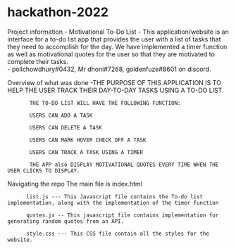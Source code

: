# hackathon-2022
Project information
           - Motivational To-Do List
           - This application/website is an interface for a to-do list app that provides the user with a list of tasks that they need to accomplish for the day. We have      implemented a timer function as well as motivational quotes for the user so that they are motivated to complete their tasks.   
           - pollchowdhury#0432, Mr dhoni#7268, goldenfuze#8601 on discord.
           
Overview of what was done
           -THE PURPOSE OF THIS APPLICATION IS TO HELP THE USER TRACK THEIR DAY-TO-DAY TASKS USING A TO-DO LIST. 
           
           THE TO-DO LIST WILL HAVE THE FOLLOWING FUNCTION:​

           USERS CAN ADD A TASK ​ 

           USERS CAN DELETE A TASK​

           USERS CAN MARK HOVER CHECK OFF A TASK ​

           USERS CAN TRACK A TASK USING A TIMER​

           THE APP also DISPLAY MOTIVATIONAL QUOTES EVERY TIME WHEN THE USER CLICKS TO DISPLAY.​
           
           
Navigating the repo
          The main file is index.html
          
          list.js --- This Javascript file contains the To-do list implementation, along with the implementation of the timer function
          
          qustes.js -- This javascript file contains implementation for generating random quotes from an API.
          
          style.css --- This CSS file contain all the styles for the website.
          
